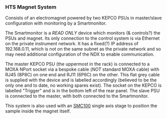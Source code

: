 ### HTS Magnet System

Consists of an electromagnet powered by two KEPCO PSUs in master/slave configuration with monitoring by a Smartmonitor.

The Smartmonitor is a _READ ONLY_ device which monitors (& controls?) the PSUs and magnet.  Its only connection to the control system is via Ethernet on the private instrument network.  It has a fixed(?) IP address of 192.168.0.11, which is not on the same subnet as the private network and so may need additional configuration of the NDX to enable communication.

The master KEPCO PSU (the uppermost in the rack) is connected to a MOXA NPort socket via a bespoke cable (_NOT_ standard MOXA cable) with RJ45 (8P8C) on one end and RJ11 (6P6C) on the other.  This flat grey cable is supplied with the device and is labelled accordingly (believed to be the only one and to date, no working spares exist).  The socket on the KEPCO is labelled "Trigger" and is in the bottom left of the rear panel.  The slave PSU is connected to the master, with both connected to the Smartmonitor.

This system is also used with an [SMC100](https://github.com/ISISComputingGroup/ibex_developers_manual/wiki/SMC100) single axis stage to position the sample inside the magnet itself.
